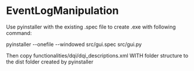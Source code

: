 # EventLogManipulation

Use pyinstaller with the existing .spec file to create .exe with following command:

pyinstaller --onefile --windowed src/gui.spec src/gui.py

Then copy functionalities/dqi/dqi_descriptions.xml WITH folder structure to the dist folder created by pyinstaller 

